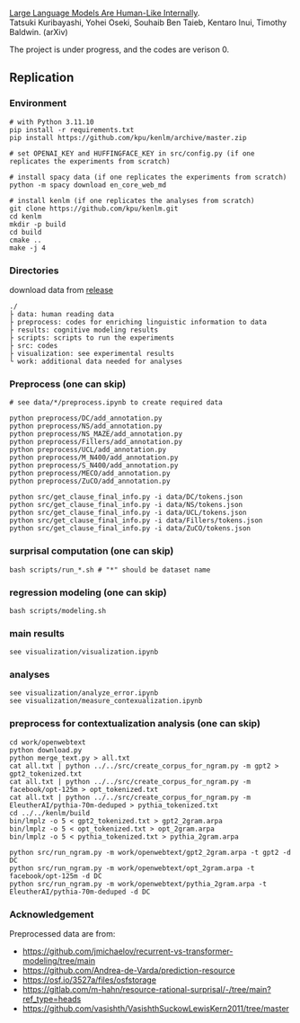 [Large Language Models Are Human-Like Internally](https://arxiv.org/abs/2502.01615).   
Tatsuki Kuribayashi, Yohei Oseki, Souhaib Ben Taieb, Kentaro Inui, Timothy Baldwin. (arXiv)

The project is under progress, and the codes are verison 0.

## Replication

### Environment
```
# with Python 3.11.10
pip install -r requirements.txt
pip install https://github.com/kpu/kenlm/archive/master.zip

# set OPENAI_KEY and HUFFINGFACE_KEY in src/config.py (if one replicates the experiments from scratch)

# install spacy data (if one replicates the experiments from scratch)
python -m spacy download en_core_web_md

# install kenlm (if one replicates the analyses from scratch)
git clone https://github.com/kpu/kenlm.git
cd kenlm
mkdir -p build
cd build
cmake ..
make -j 4
```

### Directories  
download data from [release](https://github.com/kuribayashi4/surprisal_internal_layers/releases)
```
./  
├ data: human reading data  
├ preprocess: codes for enriching linguistic information to data  
├ results: cognitive modeling results   
├ scripts: scripts to run the experiments  
├ src: codes  
├ visualization: see experimental results  
└ work: additional data needed for analyses 
``` 


### Preprocess (one can skip)
```
# see data/*/preprocess.ipynb to create required data

python preprocess/DC/add_annotation.py
python preprocess/NS/add_annotation.py
python preprocess/NS_MAZE/add_annotation.py
python preprocess/Fillers/add_annotation.py
python preprocess/UCL/add_annotation.py
python preprocess/M_N400/add_annotation.py
python preprocess/S_N400/add_annotation.py
python preprocess/MECO/add_annotation.py
python preprocess/ZuCO/add_annotation.py

python src/get_clause_final_info.py -i data/DC/tokens.json 
python src/get_clause_final_info.py -i data/NS/tokens.json 
python src/get_clause_final_info.py -i data/UCL/tokens.json 
python src/get_clause_final_info.py -i data/Fillers/tokens.json 
python src/get_clause_final_info.py -i data/ZuCO/tokens.json 
```

### surprisal computation (one can skip)
```
bash scripts/run_*.sh # "*" should be dataset name
```

### regression modeling (one can skip)
```
bash scripts/modeling.sh
```

### main results
```
see visualization/visualization.ipynb
```

### analyses
```
see visualization/analyze_error.ipynb
see visualization/measure_contexualization.ipynb
```

### preprocess for contextualization analysis (one can skip)
```
cd work/openwebtext
python download.py
python merge_text.py > all.txt
cat all.txt | python ../../src/create_corpus_for_ngram.py -m gpt2 > gpt2_tokenized.txt
cat all.txt | python ../../src/create_corpus_for_ngram.py -m facebook/opt-125m > opt_tokenized.txt
cat all.txt | python ../../src/create_corpus_for_ngram.py -m EleutherAI/pythia-70m-deduped > pythia_tokenized.txt
cd ../../kenlm/build
bin/lmplz -o 5 < gpt2_tokenized.txt > gpt2_2gram.arpa
bin/lmplz -o 5 < opt_tokenized.txt > opt_2gram.arpa
bin/lmplz -o 5 < pythia_tokenized.txt > pythia_2gram.arpa

python src/run_ngram.py -m work/openwebtext/gpt2_2gram.arpa -t gpt2 -d DC
python src/run_ngram.py -m work/openwebtext/opt_2gram.arpa -t facebook/opt-125m -d DC
python src/run_ngram.py -m work/openwebtext/pythia_2gram.arpa -t EleutherAI/pythia-70m-deduped -d DC
```

### Acknowledgement
Preprocessed data are from:
- https://github.com/jmichaelov/recurrent-vs-transformer-modeling/tree/main
- https://github.com/Andrea-de-Varda/prediction-resource
- https://osf.io/3527a/files/osfstorage
- https://gitlab.com/m-hahn/resource-rational-surprisal/-/tree/main?ref_type=heads
- https://github.com/vasishth/VasishthSuckowLewisKern2011/tree/master


